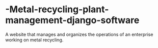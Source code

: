 # -Metal-recycling-plant-management-django-software
A website that manages and organizes the operations of an enterprise working on metal recycling.
